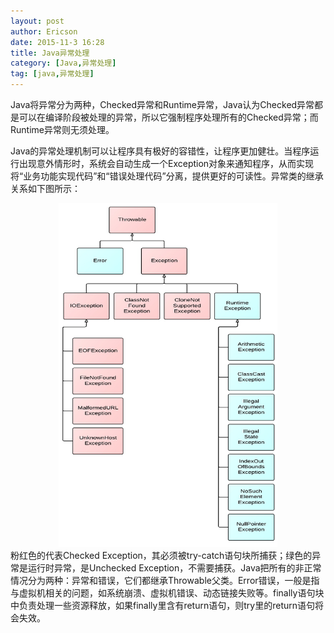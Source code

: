 ```yaml
---
layout: post
author: Ericson
date: 2015-11-3 16:28
title: Java异常处理
category: [Java,异常处理]
tag: [java,异常处理]
---
```


Java将异常分为两种，Checked异常和Runtime异常，Java认为Checked异常都是可以在编译阶段被处理的异常，所以它强制程序处理所有的Checked异常；而Runtime异常则无须处理。

Java的异常处理机制可以让程序具有极好的容错性，让程序更加健壮。当程序运行出现意外情形时，系统会自动生成一个Exception对象来通知程序，从而实现将“业务功能实现代码”和“错误处理代码”分离，提供更好的可读性。异常类的继承关系如下图所示：
<div align="center">
<img src="/public/img/algorithm/exception.jpeg" width="350" height="550">
</div>
粉红色的代表Checked Exception，其必须被try-catch语句块所捕获；绿色的异常是运行时异常，是Unchecked Exception，不需要捕获。Java把所有的非正常情况分为两种：异常和错误，它们都继承Throwable父类。Error错误，一般是指与虚拟机相关的问题，如系统崩溃、虚拟机错误、动态链接失败等。finally语句块中负责处理一些资源释放，如果finally里含有return语句，则try里的return语句将会失效。